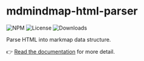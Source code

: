 # mdmindmap-html-parser

![NPM](https://img.shields.io/npm/v/mdmindmap-html-parser.svg)
![License](https://img.shields.io/npm/l/mdmindmap-html-parser.svg)
![Downloads](https://img.shields.io/npm/dt/mdmindmap-html-parser.svg)

Parse HTML into markmap data structure.

👉 [Read the documentation](https://markmap.js.org/docs) for more detail.

